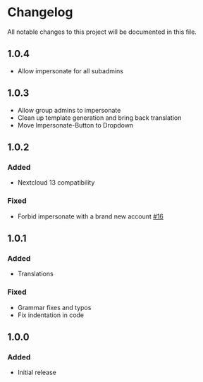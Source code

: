 # Changelog
All notable changes to this project will be documented in this file.

## 1.0.4

- Allow impersonate for all subadmins

## 1.0.3

- Allow group admins to impersonate
- Clean up template generation and bring back translation
- Move Impersonate-Button to Dropdown

## 1.0.2

### Added

- Nextcloud 13 compatibility

### Fixed

- Forbid impersonate with a brand new account [#16](https://github.com/nextcloud/impersonate/pull/16)

## 1.0.1

### Added

- Translations

### Fixed

- Grammar fixes and typos
- Fix indentation in code

## 1.0.0

### Added

- Initial release
